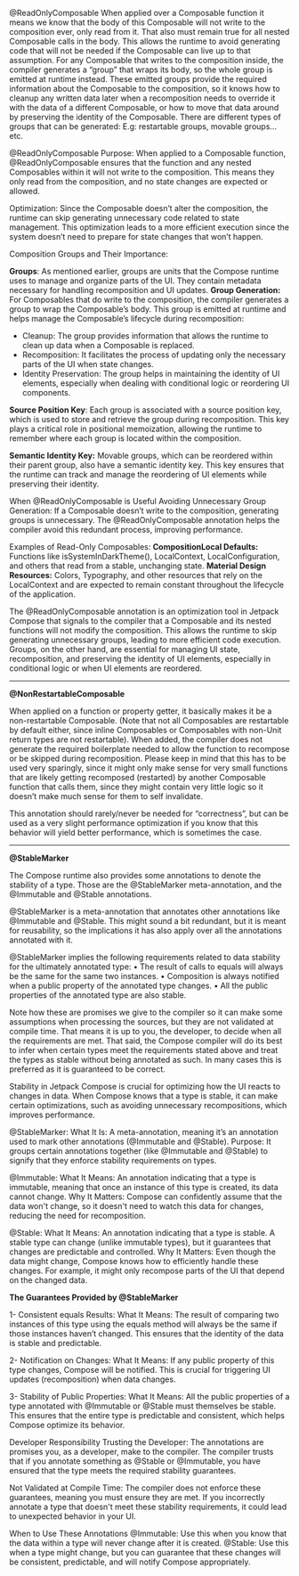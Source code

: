 @ReadOnlyComposable
When applied over a Composable function it means we know that the body of this Composable will not write to the composition ever, only read from it. That also must remain true for all nested Composable calls in the body. This allows the runtime to avoid generating code that will not be needed if the Composable can live up to that assumption.
For any Composable that writes to the composition inside, the compiler generates a “group” that wraps its body, so the whole group is emitted at runtime instead. These emitted groups provide the required information about the Composable to the composition, so it knows how to cleanup any written data later when a recomposition needs to override it with the data of a different Composable, or how to move that data around by preserving the identity of the Composable. There are different types of groups that can be generated: E.g: restartable groups, movable groups… etc.

@ReadOnlyComposable 
Purpose: When applied to a Composable function, @ReadOnlyComposable ensures that the function and any nested Composables within it will not write to the composition. This means they only read from the composition, and no state changes are expected or allowed.

Optimization: Since the Composable doesn’t alter the composition, the runtime can skip generating unnecessary code related to state management. This optimization leads to a more efficient execution since the system doesn’t need to prepare for state changes that won’t happen.


Composition Groups and Their Importance:

**Groups**: As mentioned earlier, groups are units that the Compose runtime uses to manage and organize parts of the UI. They contain metadata necessary for handling recomposition and UI updates.
**Group Generation:** For Composables that do write to the composition, the compiler generates a group to wrap the Composable’s body. This group is emitted at runtime and helps manage the Composable’s lifecycle during recomposition:
  - Cleanup: The group provides information that allows the runtime to clean up data when a Composable is replaced.
  - Recomposition: It facilitates the process of updating only the necessary parts of the UI when state changes.
  - Identity Preservation: The group helps in maintaining the identity of UI elements, especially when dealing with conditional logic or reordering UI components.

**Source Position Key**: Each group is associated with a source position key, which is used to store and retrieve the group during recomposition. This key plays a critical role in positional memoization, allowing the runtime to remember where each group is located within the composition.

**Semantic Identity Key:** Movable groups, which can be reordered within their parent group, also have a semantic identity key. This key ensures that the runtime can track and manage the reordering of UI elements while preserving their identity.

When @ReadOnlyComposable is Useful
Avoiding Unnecessary Group Generation: If a Composable doesn’t write to the composition, generating groups is unnecessary. The @ReadOnlyComposable annotation helps the compiler avoid this redundant process, improving performance.

Examples of Read-Only Composables:
**CompositionLocal Defaults:** Functions like isSystemInDarkTheme(), LocalContext, LocalConfiguration, and others that read from a stable, unchanging state.
**Material Design Resources:** Colors, Typography, and other resources that rely on the LocalContext and are expected to remain constant throughout the lifecycle of the application.

The @ReadOnlyComposable annotation is an optimization tool in Jetpack Compose that signals to the compiler that a Composable and its nested functions will not modify the composition. This allows the runtime to skip generating unnecessary groups, leading to more efficient code execution. Groups, on the other hand, are essential for managing UI state, recomposition, and preserving the identity of UI elements, especially in conditional logic or when UI elements are reordered.




------
**@NonRestartableComposable**

When applied on a function or property getter, it basically makes it be a non-restartable Composable. (Note that not all Composables are restartable by default either, since inline Composables or Composables with non-Unit return types are not restartable).
When added, the compiler does not generate the required boilerplate needed to allow the function to recompose or be skipped during recomposition. Please keep in mind that this has to be used very sparingly, since it might only make sense for very small functions that are likely getting recomposed (restarted) by another Composable function that calls them, since they might contain very little logic so it doesn’t make much sense for them to self invalidate.

This annotation should rarely/never be needed for “correctness”, but can be used as a very slight performance optimization if you know that this behavior will yield better performance, which is sometimes the case.

---
**@StableMarker**

The Compose runtime also provides some annotations to denote the stability of a type. Those are the @StableMarker meta-annotation, and the @Immutable and @Stable annotations. 

@StableMarker is a meta-annotation that annotates other annotations like @Immutable and @Stable. This might sound a bit redundant, but it is meant for reusability, so the implications it has also apply over all the annotations annotated with it.

@StableMarker implies the following requirements related to data stability for the ultimately
annotated type:
• The result of calls to equals will always be the same for the same two instances.
• Composition is always notified when a public property of the annotated type changes.
• All the public properties of the annotated type are also stable.

Note how these are promises we give to the compiler so it can make some assumptions when processing the sources, but they are not validated at compile time. That means it is up to you, the developer, to decide when all the requirements are met.
That said, the Compose compiler will do its best to infer when certain types meet the requirements stated above and treat the types as stable without being annotated as such. In many cases this is preferred as it is guaranteed to be correct.

Stability in Jetpack Compose is crucial for optimizing how the UI reacts to changes in data. When Compose knows that a type is stable, it can make certain optimizations, such as avoiding unnecessary recompositions, which improves performance.

@StableMarker:
What It Is: A meta-annotation, meaning it’s an annotation used to mark other annotations (@Immutable and @Stable).
Purpose: It groups certain annotations together (like @Immutable and @Stable) to signify that they enforce stability requirements on types.

@Immutable:
What It Means: An annotation indicating that a type is immutable, meaning that once an instance of this type is created, its data cannot change.
Why It Matters: Compose can confidently assume that the data won't change, so it doesn't need to watch this data for changes, reducing the need for recomposition.


@Stable:
What It Means: An annotation indicating that a type is stable. A stable type can change (unlike immutable types), but it guarantees that changes are predictable and controlled.
Why It Matters: Even though the data might change, Compose knows how to efficiently handle these changes. For example, it might only recompose parts of the UI that depend on the changed data.

**The Guarantees Provided by @StableMarker**

1- Consistent equals Results:
What It Means: The result of comparing two instances of this type using the equals method will always be the same if those instances haven’t changed. This ensures that the identity of the data is stable and predictable.

2- Notification on Changes:
What It Means: If any public property of this type changes, Compose will be notified. This is crucial for triggering UI updates (recomposition) when data changes.

3- Stability of Public Properties:
What It Means: All the public properties of a type annotated with @Immutable or @Stable must themselves be stable. This ensures that the entire type is predictable and consistent, which helps Compose optimize its behavior.

Developer Responsibility
Trusting the Developer: The annotations are promises you, as a developer, make to the compiler. The compiler trusts that if you annotate something as @Stable or @Immutable, you have ensured that the type meets the required stability guarantees.

Not Validated at Compile Time: The compiler does not enforce these guarantees, meaning you must ensure they are met. If you incorrectly annotate a type that doesn't meet these stability requirements, it could lead to unexpected behavior in your UI.

When to Use These Annotations
@Immutable: Use this when you know that the data within a type will never change after it is created.
@Stable: Use this when a type might change, but you can guarantee that these changes will be consistent, predictable, and will notify Compose appropriately.